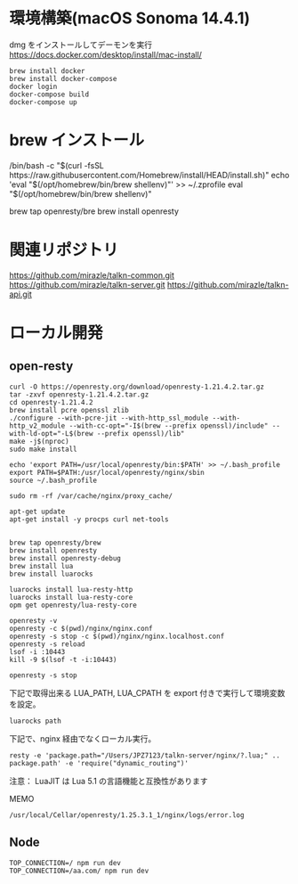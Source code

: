 # 環境構築(macOS Sonoma 14.4.1)

dmg をインストールしてデーモンを実行
https://docs.docker.com/desktop/install/mac-install/

```
brew install docker
brew install docker-compose
docker login
docker-compose build
docker-compose up
```

# brew インストール

/bin/bash -c "$(curl -fsSL https://raw.githubusercontent.com/Homebrew/install/HEAD/install.sh)"
echo 'eval "$(/opt/homebrew/bin/brew shellenv)"' >> ~/.zprofile
eval "$(/opt/homebrew/bin/brew shellenv)"

brew tap openresty/bre
brew install openresty

# 関連リポジトリ

https://github.com/mirazle/talkn-common.git
https://github.com/mirazle/talkn-server.git
https://github.com/mirazle/talkn-api.git

# ローカル開発

## open-resty

```
curl -O https://openresty.org/download/openresty-1.21.4.2.tar.gz
tar -zxvf openresty-1.21.4.2.tar.gz
cd openresty-1.21.4.2
brew install pcre openssl zlib
./configure --with-pcre-jit --with-http_ssl_module --with-http_v2_module --with-cc-opt="-I$(brew --prefix openssl)/include" --with-ld-opt="-L$(brew --prefix openssl)/lib"
make -j$(nproc)
sudo make install

echo 'export PATH=/usr/local/openresty/bin:$PATH' >> ~/.bash_profile
export PATH=$PATH:/usr/local/openresty/nginx/sbin
source ~/.bash_profile

sudo rm -rf /var/cache/nginx/proxy_cache/
```

```
apt-get update
apt-get install -y procps curl net-tools


brew tap openresty/brew
brew install openresty
brew install openresty-debug
brew install lua
brew install luarocks

luarocks install lua-resty-http
luarocks install lua-resty-core
opm get openresty/lua-resty-core

openresty -v
openresty -c $(pwd)/nginx/nginx.conf
openresty -s stop -c $(pwd)/nginx/nginx.localhost.conf
openresty -s reload
lsof -i :10443
kill -9 $(lsof -t -i:10443)

openresty -s stop
```

下記で取得出来る LUA_PATH, LUA_CPATH を export 付きで実行して環境変数を設定。

```
luarocks path
```

下記で、nginx 経由でなくローカル実行。

```
resty -e 'package.path="/Users/JPZ7123/talkn-server/nginx/?.lua;" .. package.path' -e 'require("dynamic_routing")'
```

注意：
LuaJIT は Lua 5.1 の言語機能と互換性があります

MEMO

```
/usr/local/Cellar/openresty/1.25.3.1_1/nginx/logs/error.log
```

## Node

```
TOP_CONNECTION=/ npm run dev
TOP_CONNECTION=/aa.com/ npm run dev
```
